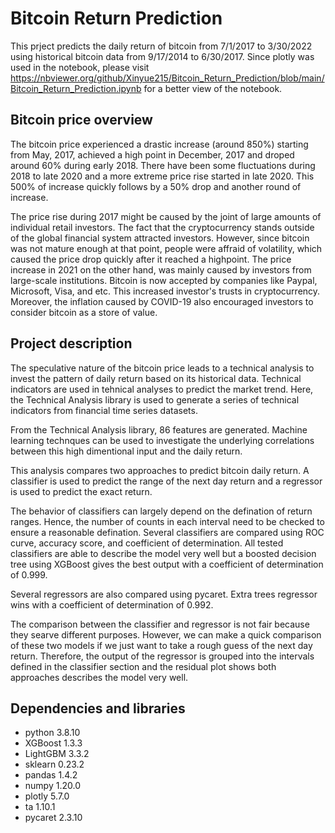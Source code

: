 # Bitcoin Return Prediction

This prject predicts the daily return of bitcoin from 7/1/2017 to 3/30/2022 using historical bitcoin data from 9/17/2014 to 6/30/2017.
Since plotly was used in the notebook, please visit https://nbviewer.org/github/Xinyue215/Bitcoin_Return_Prediction/blob/main/Bitcoin_Return_Prediction.ipynb for a better view of the notebook.

## Bitcoin price overview


The bitcoin price experienced a drastic increase (around 850%) starting from May, 2017, achieved a high point in December, 2017 and droped around 60% during early 2018. There have been some fluctuations during 2018 to late 2020 and a more extreme price rise started in late 2020. This 500% of increase quickly follows by a 50% drop and another round of increase. 

The price rise during 2017 might be caused by the joint of large amounts of individual retail investors. The fact that the cryptocurrency stands outside of the global financial system attracted investors. However, since bitcoin was not mature enough at that point, people were affraid of volatility, which caused the price drop quickly after it reached a highpoint. The price increase in 2021 on the other hand, was mainly caused by investors from large-scale institutions. Bitcoin is now accepted by companies like Paypal, Microsoft, Visa, and etc. This increased investor's trusts in cryptocurrency. Moreover, the inflation caused by COVID-19 also encouraged investors to consider bitcoin as a store of value.

## Project description


The speculative nature of the bitcoin price leads to a technical analysis to invest the pattern of daily return based on its historical data. Technical indicators are used in tehnical analyses to predict the market trend. Here, the Technical Analysis library is used to generate a series of technical indicators from financial time series datasets.

From the Technical Analysis library, 86 features are generated. Machine learning technques can be used to investigate the underlying correlations between this high dimentional input and the daily return. 

This analysis compares two approaches to predict bitcoin daily return. A classifier is used to predict the range of the next day return and a regressor is used to predict the exact return. 

The behavior of classifiers can largely depend on the defination of return ranges. Hence, the number of counts in each interval need to be checked to ensure a reasonable defination. Several classifiers are compared using ROC curve, accuracy score, and coefficient of determination. All tested classifiers are able to describe the model very well but a boosted decision tree using XGBoost gives the best output with a coefficient of determination of 0.999. 

Several regressors are also compared using pycaret. Extra trees regressor wins with a coefficient of determination of 0.992. 

The comparison between the classifier and regressor is not fair because they searve different purposes. However, we can make a quick comparison of these two models if we just want to take a rough guess of the next day return. Therefore, the output of the regressor is grouped into the intervals defined in the classifier section and the residual plot shows both approaches describes the model very well.

## Dependencies and libraries
- python 3.8.10
- XGBoost 1.3.3
- LightGBM 3.3.2
- sklearn 0.23.2
- pandas 1.4.2
- numpy 1.20.0
- plotly 5.7.0
- ta 1.10.1
- pycaret 2.3.10 


